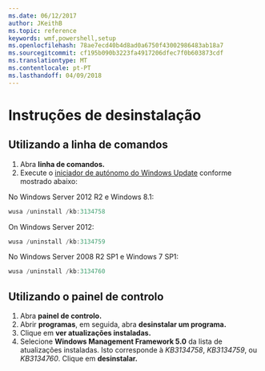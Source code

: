 ```yaml
---
ms.date: 06/12/2017
author: JKeithB
ms.topic: reference
keywords: wmf,powershell,setup
ms.openlocfilehash: 78ae7ecd40b4d8ad0a6750f43002986483ab18a7
ms.sourcegitcommit: cf195b090b3223fa4917206dfec7f0b603873cdf
ms.translationtype: MT
ms.contentlocale: pt-PT
ms.lasthandoff: 04/09/2018
---
```

# <a name="uninstallation-instructions"></a>Instruções de desinstalação

## <a name="using-command-prompt"></a>Utilizando a linha de comandos
1.  Abra **linha de comandos.**
2.  Execute o [iniciador de autónomo do Windows Update](https://support.microsoft.com/en-us/kb/934307) conforme mostrado abaixo:

No Windows Server 2012 R2 e Windows 8.1:
```powershell
wusa /uninstall /kb:3134758
```
On Windows Server 2012:
```powershell
wusa /uninstall /kb:3134759
```
No Windows Server 2008 R2 SP1 e Windows 7 SP1:
```powershell
wusa /uninstall /kb:3134760
```

## <a name="using-control-panel"></a>Utilizando o painel de controlo
1.  Abra **painel de controlo.**
2.  Abrir **programas**, em seguida, abra **desinstalar um programa.**
3.  Clique em **ver atualizações instaladas.**
4.  Selecione **Windows Management Framework 5.0** da lista de atualizações instaladas. Isto corresponde à *KB3134758*, *KB3134759*, ou *KB3134760*. Clique em **desinstalar.**